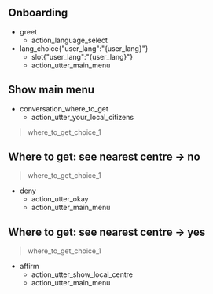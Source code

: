 <!-- ## happy path
* greet
  - utter_greet
* mood_great
  - utter_happy

## sad path 1
* greet
  - utter_greet
* mood_unhappy
  - action_hello_world
  - utter_did_that_help
* affirm
  - utter_happy

## sad path 2
* greet
  - utter_greet
* mood_unhappy
  - utter_cheer_up
  - utter_did_that_help
* deny
  - utter_goodbye

## say goodbye
* goodbye
  - utter_goodbye

## bot challenge
* bot_challenge
  - utter_iamabot -->

## Onboarding
* greet
  - action_language_select
* lang_choice{"user_lang":"{user_lang}"}
  - slot{"user_lang":"{user_lang}"}
  - action_utter_main_menu
<!-- Show main menu -->

## Show main menu
* conversation_where_to_get
  - action_utter_your_local_citizens
> where_to_get_choice_1

## Where to get: see nearest centre -> no
> where_to_get_choice_1
* deny
  - action_utter_okay
  - action_utter_main_menu
<!-- Show main menu -->

## Where to get: see nearest centre -> yes
> where_to_get_choice_1
* affirm
  - action_utter_show_local_centre
  - action_utter_main_menu
<!-- Show main menu -->